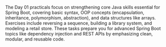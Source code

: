 The Day 01 practicals focus on strengthening core Java skills essential for Spring Boot, covering basic syntax, OOP concepts (encapsulation, inheritance, polymorphism, abstraction), and data structures like arrays. Exercises include reversing a sequence, building a library system, and modeling a retail store. These tasks prepare you for advanced Spring Boot topics like dependency injection and REST APIs by emphasizing clean, modular, and reusable code.
